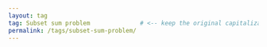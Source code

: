 ```yaml
---
layout: tag
tag: Subset sum problem              # <‑‑ keep the original capitalization!
permalink: /tags/subset-sum-problem/
---
```

